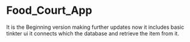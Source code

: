 # Food_Court_App

It is the Beginning version making further updates 
now it includes basic tinkter ui 
it connects which the database and retrieve the item from it.
